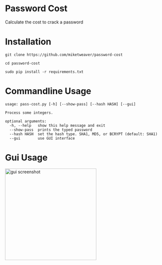 # Password Cost
Calculate the cost to crack a password

# Installation

`git clone https://github.com/miketweaver/password-cost`

`cd password-cost`

`sudo pip install -r requirements.txt`

# Commandline Usage

```
usage: pass-cost.py [-h] [--show-pass] [--hash HASH] [--gui]

Process some integers.

optional arguments:
  -h, --help   show this help message and exit
  --show-pass  prints the typed password
  --hash HASH  set the hash type. SHA1, MD5, or BCRYPT (default: SHA1)
  --gui        use GUI interface
```

# Gui Usage

<img width="300" alt="gui screenshot" src="https://cloud.githubusercontent.com/assets/5581855/23483198/365a21a0-fe8f-11e6-8119-dc038c97ad7d.png">
